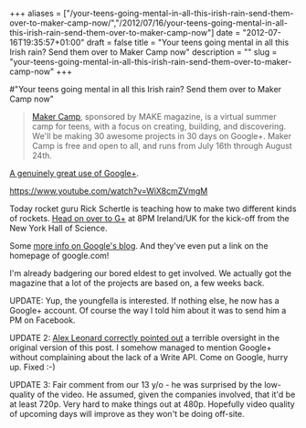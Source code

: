 +++
aliases = ["/your-teens-going-mental-in-all-this-irish-rain-send-them-over-to-maker-camp-now/","/2012/07/16/your-teens-going-mental-in-all-this-irish-rain-send-them-over-to-maker-camp-now"]
date = "2012-07-16T19:35:57+01:00"
draft = false
title = "Your teens going mental in all this Irish rain? Send them over to Maker Camp now"
description = ""
slug = "your-teens-going-mental-in-all-this-irish-rain-send-them-over-to-maker-camp-now"
+++

#"Your teens going mental in all this Irish rain? Send them over to Maker Camp now"

<blockquote><a href="http://makezine.com/maker-camp/">Maker Camp</a>, sponsored by MAKE magazine, is a virtual summer camp for teens, with a focus on creating, building, and discovering. We'll be making 30 awesome projects in 30 days on Google+. Maker Camp is free and open to all, and runs from July 16th through August 24th.
</blockquote>

<a href="https://plus.google.com/u/0/109780686446922422512/posts">A genuinely great use of Google+</a>.


https://www.youtube.com/watch?v=WiX8cmZVmgM

Today rocket guru Rick Schertle is teaching how to make two different kinds of rockets. <a href="https://plus.google.com/u/0/109780686446922422512/posts">Head on over to G+</a> at 8PM Ireland/UK for the kick-off from the New York Hall of Science.

Some <a href="http://googleblog.blogspot.ie/2012/07/maker-camp-on-google-will-be-blast.html">more info on Google's blog</a>. And they've even put a link on the homepage of google.com!

I'm already badgering our bored eldest to get involved. We actually got the magazine that a lot of the projects are based on, a few weeks back.

UPDATE: Yup, the youngfella is interested. If nothing else, he now has a Google+ account. Of course the way I told him about it was to send him a PM on Facebook.

UPDATE 2: <a href="https://plus.google.com/100216868029904197029/posts/2mJuv9zmZ6m">Alex Leonard correctly pointed out</a> a terrible oversight in the original version of this post. I somehow managed to mention Google+ without complaining about the lack of a Write API. Come on Google, hurry up. Fixed :-)

UPDATE 3: Fair comment from our 13 y/o - he was surprised by the low-quality of the video. He assumed, given the companies involved, that it'd be at least 720p. Very hard to make things out at 480p. Hopefully video quality of upcoming days will improve as they won't be doing off-site.
